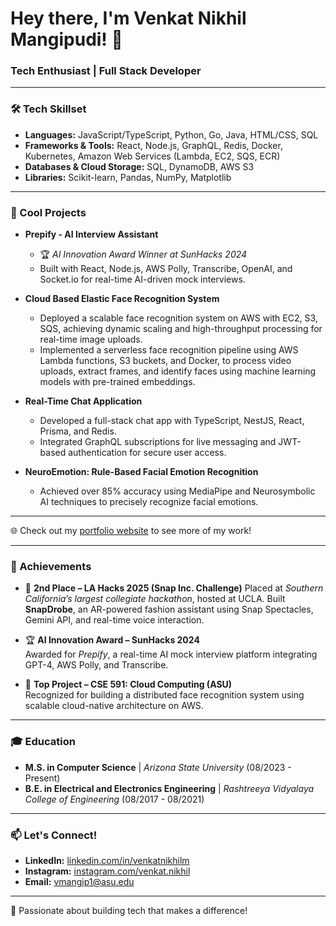# Hey there, I'm Venkat Nikhil Mangipudi! 👋

### Tech Enthusiast | Full Stack Developer 

---

### 🛠 Tech Skillset
- **Languages:** JavaScript/TypeScript, Python, Go, Java, HTML/CSS, SQL
- **Frameworks & Tools:** React, Node.js, GraphQL, Redis, Docker, Kubernetes, Amazon Web Services (Lambda, EC2, SQS, ECR)
- **Databases & Cloud Storage:** SQL, DynamoDB, AWS S3
- **Libraries:** Scikit-learn, Pandas, NumPy, Matplotlib

---

### 🌟 Cool Projects
- **Prepify - AI Interview Assistant**
  - 🏆 *AI Innovation Award Winner at SunHacks 2024*
  - Built with React, Node.js, AWS Polly, Transcribe, OpenAI, and Socket.io for real-time AI-driven mock interviews.

- **Cloud Based Elastic Face Recognition System**
  - Deployed a scalable face recognition system on AWS with EC2, S3, SQS, achieving dynamic scaling and high-throughput processing for real-time image uploads.
  - Implemented a serverless face recognition pipeline using AWS Lambda functions, S3 buckets, and Docker, to process video uploads, extract frames, and identify faces using machine learning models with pre-trained embeddings.

- **Real-Time Chat Application**
  - Developed a full-stack chat app with TypeScript, NestJS, React, Prisma, and Redis.
  - Integrated GraphQL subscriptions for live messaging and JWT-based authentication for secure user access.

- **NeuroEmotion: Rule-Based Facial Emotion Recognition**
  - Achieved over 85% accuracy using MediaPipe and Neurosymbolic AI techniques to precisely recognize facial emotions.

---

🌐 Check out my [portfolio website](https://venkatnikhilm.github.io/venkatnikhil-portfolio) to see more of my work!

---
### 🏅 Achievements
- 🥈 **2nd Place – LA Hacks 2025 (Snap Inc. Challenge)**
  Placed at *Southern California’s largest collegiate hackathon*, hosted at UCLA. Built **SnapDrobe**, an AR-powered fashion assistant using Snap Spectacles, Gemini API, and real-time voice interaction.

- 🏆 **AI Innovation Award – SunHacks 2024**  
  Awarded for *Prepify*, a real-time AI mock interview platform integrating GPT-4, AWS Polly, and Transcribe.

- 🏅 **Top Project – CSE 591: Cloud Computing (ASU)**  
  Recognized for building a distributed face recognition system using scalable cloud-native architecture on AWS.
  
---
### 🎓 Education
- **M.S. in Computer Science** | *Arizona State University* (08/2023 - Present)
- **B.E. in Electrical and Electronics Engineering** | *Rashtreeya Vidyalaya College of Engineering* (08/2017 - 08/2021)

---

### 📫 Let's Connect!
- **LinkedIn:** [linkedin.com/in/venkatnikhilm](https://linkedin.com/in/venkatnikhilm)
- **Instagram:** [instagram.com/venkat.nikhil](https://instagram.com/venkat.nikhil)
- **Email:** [vmangip1@asu.edu](mailto:vmangip1@asu.edu)

---

🚀 Passionate about building tech that makes a difference!


